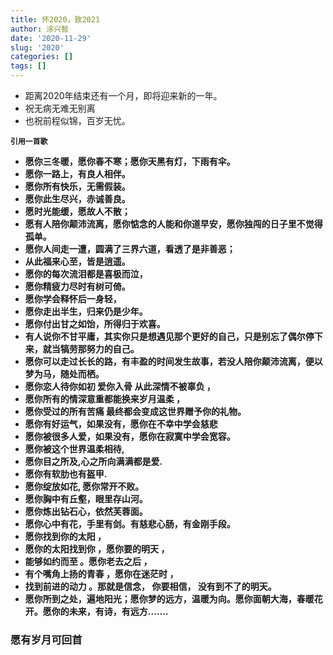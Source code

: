 ```yaml
---
title: 怀2020，致2021
author: 涂兴智
date: '2020-11-29'
slug: '2020'
categories: []
tags: []
---
```

+ 距离2020年结束还有一个月，即将迎来新的一年。
+ 祝无病无难无别离
+ 也祝前程似锦，百岁无忧。

**`引用一首歌`**
- **愿你三冬暖，愿你春不寒；愿你天黑有灯，下雨有伞。**
- **愿你一路上，有良人相伴。**
- **愿你所有快乐，无需假装。**
- **愿你此生尽兴，赤诚善良。**
- **愿时光能缓，愿故人不散；**
- **愿有人陪你颠沛流离，愿你惦念的人能和你道早安，愿你独闯的日子里不觉得孤单。**
- **愿你人间走一遭，圆满了三界六道，看透了是非善恶；**
- **从此福来心至，皆是逍遥。**
- **愿你的每次流泪都是喜极而泣，**
- **愿你精疲力尽时有树可倚。**
- **愿你学会释怀后一身轻，**
- **愿你走出半生，归来仍是少年。**
- **愿你付出甘之如饴，所得归于欢喜。**
- **有人说你不甘平庸，其实你只是想遇见那个更好的自己，只是别忘了偶尔停下来，就当犒劳那努力的自己。**
- **愿你可以走过长长的路，有丰盈的时间发生故事，若没人陪你颠沛流离，便以梦为马，随处而栖。**
- **愿你恋人待你如初 爱你入骨 从此深情不被辜负 ，**
- **愿你所有的情深意重都能换来岁月温柔 ，**
- **愿你受过的所有苦痛 最终都会变成这世界赠予你的礼物。**
- **愿你有好运气，如果没有，愿你在不幸中学会慈悲**
- **愿你被很多人爱，如果没有，愿你在寂寞中学会宽容。**
- **愿你被这个世界温柔相待,**
-  **愿你目之所及,心之所向满满都是爱.** 
- **愿你有软肋也有盔甲.** 
- **愿你绽放如花, 愿你常开不败。**
- **愿你胸中有丘壑，眼里存山河。**
- **愿你炼出钻石心，依然芙蓉面。** 
- **愿你心中有花，手里有剑。有慈悲心肠，有金刚手段。**
- **愿你找到你的太阳 ，**
- **愿你的太阳找到你 ，愿你要的明天 ，**
- **能够如约而至 。愿你老去之后 ，**
- **有个嘴角上扬的青春 ，愿你在迷茫时 ，**
- **找到前进的动力 。那就是信念， 你要相信， 没有到不了的明天。**
- **愿你所到之处，遍地阳光；愿你梦的远方，温暖为向。愿你面朝大海，春暖花开。愿你的未来，有诗，有远方.......**




### 愿有岁月可回首